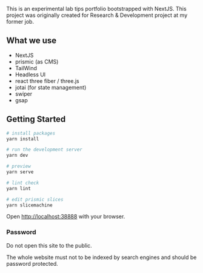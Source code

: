 This is an experimental lab tips portfolio bootstrapped with NextJS. This project was originally created for Research & Development project at my former job.

## What we use

- NextJS
- prismic (as CMS)
- TailWind
- Headless UI
- react three fiber / three.js
- jotai (for state management)
- swiper
- gsap

## Getting Started

```bash
# install packages
yarn install

# run the development server
yarn dev

# preview
yarn serve

# lint check
yarn lint

# edit prismic slices
yarn slicemachine
```

Open [http://localhost:38888](http://localhost:38888) with your browser.

### Password

Do not open this site to the public.

The whole website must not to be indexed by search engines and should be password protected.
